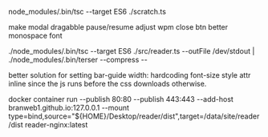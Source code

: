 node_modules/.bin/tsc --target ES6 ./scratch.ts

make modal dragabble
pause/resume
adjust wpm
close btn
better monospace font

./node_modules/.bin/tsc --target ES6 ./src/reader.ts --outFile /dev/stdout | ./node_modules/.bin/terser --compress --

better solution for setting bar-guide width: hardcoding font-size style attr inline since the js runs before the css downloads otherwise.

docker container run --publish 80:80 --publish 443:443 --add-host branweb1.github.io:127.0.0.1 --mount type=bind,source="${HOME}/Desktop/reader/dist",target=/data/site/reader/dist reader-nginx:latest